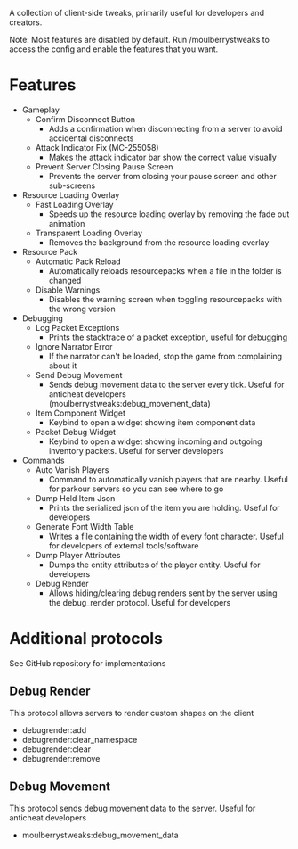 A collection of client-side tweaks, primarily useful for developers and creators.

Note: Most features are disabled by default. Run /moulberrystweaks to access the config and enable the features that you want.

# Features
- Gameplay
    - Confirm Disconnect Button
        - Adds a confirmation when disconnecting from a server to avoid accidental disconnects
    - Attack Indicator Fix (MC-255058)
        - Makes the attack indicator bar show the correct value visually
    - Prevent Server Closing Pause Screen
        - Prevents the server from closing your pause screen and other sub-screens
- Resource Loading Overlay
    - Fast Loading Overlay
        - Speeds up the resource loading overlay by removing the fade out animation
    - Transparent Loading Overlay
        - Removes the background from the resource loading overlay
- Resource Pack
    - Automatic Pack Reload
        - Automatically reloads resourcepacks when a file in the folder is changed
    - Disable Warnings
        - Disables the warning screen when toggling resourcepacks with the wrong version
- Debugging
    - Log Packet Exceptions
        - Prints the stacktrace of a packet exception, useful for debugging
    - Ignore Narrator Error
        - If the narrator can't be loaded, stop the game from complaining about it
    - Send Debug Movement
        - Sends debug movement data to the server every tick. Useful for anticheat developers (moulberrystweaks:debug_movement_data)
    - Item Component Widget
        - Keybind to open a widget showing item component data
    - Packet Debug Widget
        - Keybind to open a widget showing incoming and outgoing inventory packets. Useful for server developers
- Commands
    - Auto Vanish Players
        - Command to automatically vanish players that are nearby. Useful for parkour servers so you can see where to go
    - Dump Held Item Json
        - Prints the serialized json of the item you are holding. Useful for developers
    - Generate Font Width Table
        - Writes a file containing the width of every font character. Useful for developers of external tools/software
    - Dump Player Attributes
        - Dumps the entity attributes of the player entity. Useful for developers
    - Debug Render
        - Allows hiding/clearing debug renders sent by the server using the debug_render protocol. Useful for developers

# Additional protocols
See GitHub repository for implementations

## Debug Render
This protocol allows servers to render custom shapes on the client
- debugrender:add
- debugrender:clear_namespace
- debugrender:clear
- debugrender:remove
## Debug Movement
This protocol sends debug movement data to the server. Useful for anticheat developers
- moulberrystweaks:debug_movement_data
